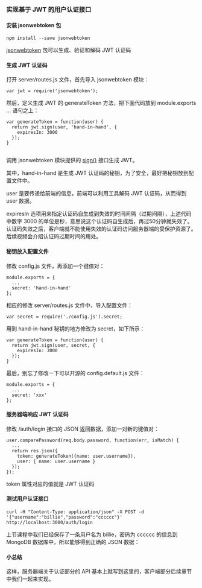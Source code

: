 ### 实现基于 JWT 的用户认证接口

#### 安装 jsonwebtoken 包

```
npm install --save jsonwebtoken

```
[jsonwebtoken](https://www.npmjs.com/package/jsonwebtoken) 包可以生成、验证和解码 JWT 认证码

#### 生成 JWT 认证码

打开 server/routes.js 文件，首先导入 jsonwebtoken 模块：

```
var jwt = require('jsonwebtoken');

```
然后，定义生成 JWT 的 generateToken 方法，把下面代码放到 module.exports ... 语句之上：

```
var generateToken = function(user) {
  return jwt.sign(user, 'hand-in-hand', {
    expiresIn: 3000
  });
}


```
调用 jsonwebtoken 模块提供的 [sign()](https://github.com/auth0/node-jsonwebtoken#jwtsignpayload-secretorprivatekey-options-callback) 接口生成 JWT。

其中，hand-in-hand 是生成 JWT 认证码的秘钥，为了安全，最好把秘钥放到配置文件中。

user 是要传递给前端的信息，前端可以利用工具解码 JWT 认证码，从而得到 user 数据。

expiresIn 选项用来指定认证码自生成到失效的时间间隔（过期间隔），上述代码中数字 3000 的单位是秒，意思说这个认证码自生成后，再过50分钟就失效了。认证码失效之后，客户端就不能使用失效的认证码访问服务器端的受保护资源了。后续视频会介绍认证码过期时间的用处。

#### 秘钥放入配置文件

修改 config.js 文件，再添加一个键值对：

```
module.exports = {
  ...
  secret: 'hand-in-hand'
};

```
相应的修改 server/routes.js 文件中，导入配置文件：

```
var secret = require('./config.js').secret;

```
用到 hand-in-hand 秘钥的地方修改为 secret，如下所示：

```
var generateToken = function(user) {
  return jwt.sign(user, secret, {
    expiresIn: 3000
  });
}

```
最后，别忘了修改一下可以开源的 config.default.js 文件：

```
module.exports = {
  ...
  secret: 'xxx'
};

```
#### 服务器端响应 JWT 认证码

修改 /auth/login 接口的 JSON 返回数据，添加一对新的键值对：

```
user.comparePassword(req.body.password, function(err, isMatch) {
  ...
  return res.json({
    token: generateToken({name: user.username}),
    user: { name: user.username }
  });
});

```
token 属性对应的值就是 JWT 认证码

#### 测试用户认证接口

```
curl -H "Content-Type: application/json" -X POST -d '{"username":"billie","password":"cccccc"}' http://localhost:3000/auth/login

```
上节课程中我们已经保存了一条用户名为 billie，密码为 cccccc 的信息到 MongoDB 数据库中，所以能够得到正确的 JSON 数据：

#### 小总结

这样，服务器端关于认证部分的 API 基本上就写到这里的，客户端部分后续章节中我们一起来实现。
